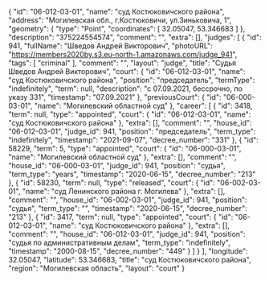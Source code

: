{
    "id": "06-012-03-01",
    "name": "суд Костюковичского района",
    "address": "Могилевская обл., г.Костюковичи, ул.Зиньковича, 1",
    "geometry": {
        "type": "Point",
        "coordinates": [
            32.05047,
            53.346683
        ]
    },
    "description": "375224554574",
    "comment": "",
    "extra": [],
    "judges": [
        {
            "id": 941,
            "fullName": "Шведов Андрей Викторович",
            "photoURL": "https://members2020by.s3.eu-north-1.amazonaws.com/judge_941",
            "tags": [
                "criminal"
            ],
            "comment": "",
            "layout": "judge",
            "title": "Судья Шведов Андрей Викторович",
            "court": {
                "id": "06-012-03-01",
                "name": "суд Костюковичского района",
                "position": "председатель",
                "termType": "indefinitely",
                "term": null,
                "description": "c 07.09.2021, бессрочно, по указу 331",
                "timestamp": "07.09.2021"
            },
            "previousCourt": {
                "id": "06-000-03-01",
                "name": "Могилевский областной суд"
            },
            "career": [
                {
                    "id": 3418,
                    "term": null,
                    "type": "appointed",
                    "court": {
                        "id": "06-012-03-01",
                        "name": "суд Костюковичского района"
                    },
                    "extra": [],
                    "comment": "",
                    "house_id": "06-012-03-01",
                    "judge_id": 941,
                    "position": "председатель",
                    "term_type": "indefinitely",
                    "timestamp": "2021-09-07",
                    "decree_number": "331"
                },
                {
                    "id": 58229,
                    "term": 5,
                    "type": "appointed",
                    "court": {
                        "id": "06-000-03-01",
                        "name": "Могилевский областной суд"
                    },
                    "extra": [],
                    "comment": "",
                    "house_id": "06-000-03-01",
                    "judge_id": 941,
                    "position": "судья",
                    "term_type": "years",
                    "timestamp": "2020-06-15",
                    "decree_number": "213"
                },
                {
                    "id": 58230,
                    "term": null,
                    "type": "released",
                    "court": {
                        "id": "06-002-03-01",
                        "name": "суд Ленинского района г. Могилева"
                    },
                    "extra": [],
                    "comment": "",
                    "house_id": "06-002-03-01",
                    "judge_id": 941,
                    "position": "судья",
                    "term_type": "",
                    "timestamp": "2020-06-15",
                    "decree_number": "213"
                },
                {
                    "id": 3417,
                    "term": null,
                    "type": "appointed",
                    "court": {
                        "id": "06-012-03-01",
                        "name": "суд Костюковичского района"
                    },
                    "extra": [],
                    "comment": "",
                    "house_id": "06-012-03-01",
                    "judge_id": 941,
                    "position": "судья по административным делам",
                    "term_type": "indefinitely",
                    "timestamp": "2000-08-15",
                    "decree_number": "449"
                }
            ]
        }
    ],
    "longitude": 32.05047,
    "latitude": 53.346683,
    "title": "суд Костюковичского района",
    "region": "Могилевская область",
    "layout": "court"
}